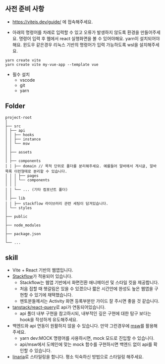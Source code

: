 ## 사전 준비 사항

- https://vitejs.dev/guide/ 에 접속해주세요.

- 아래의 명령어를 차례로 입력할 수 있고 오류가 발생하지 않도록 환경을 만들어주세요. 명령어 입력 후 웹에서 react 실행화면을 볼 수 있어야해요.
  yarn이 설치되어야 해요. 윈도우 같은경우 리눅스 기반의 명령어가 입력 가능하도록 wsl을 설치해주세요.

```
yarn create vite
yarn create vite my-vue-app --template vue
```

- 필수 설치
  - vscode
  - git
  - yarn

## Folder

```
project-root
│
├── src
│ ├── api
│ │ ├── hooks
│ │ ├── instance
│ │ └── msw
│ │
│ ├── assets
│ │
│ ├── components
│ │ ├── domain // 목적 단위로 폴더를 분리해주세요. 예를들어 알바에서 게시글, 알바 목록 이런형태로 분리할 수 있습니다.
│ │ │ ├── pages
│ │ │ └── components
│ │ │
│ │ └── ... (기타 컴포넌트 폴더)
│ │
│ ├── lib
│ │ ├── stackflow 라이브러리 관련 세팅이 담겨있습니다.
│ └── styles
│
├── public
│
├── node_modules
│
├── package.json
│
└── ...
```

## skill

- Vite + React 기반의 웹앱입니다.
- [Stackflow](https://stackflow.so/)가 적용되어 있습니다.
  - Stackflow는 웹앱 기반에서 화면전환 애니메이션 및 스타일 킷을 제공합니다.
  - 처음 접할 때 헷갈림은 있을 수 있겠으나 짧은 시간안에 완성도 높은 웹앱을 구현할 수 있기에 채택했습니다.
  - 멘토분들께서는 Activity 화면 등록부분만 가이드 잘 주시면 좋을 것 같습니다.
- [tanstack/react-query](https://tanstack.com/query/latest)로 api가 연동되어있습니다.
  - api 폴더 내부 구현을 참고하시되, 내부적인 깊은 구현에 대한 탐구 보다는 hook을 작성하게 유도해주세요.
- 백엔드와 api 연동이 원활하지 않을 수 있습니다. 만약 그런경우에 [msw](https://mswjs.io/)를 활용해주세요.
  - yarn dev:MOCK 명령어를 사용하시면, mock 모드로 진입할 수 있습니다.
  - api/msw에서 도메인에 맞는 mock 함수를 구현하시면 백엔드 없이 api를 확인할 수 있습니다.
- [linaria](https://github.com/callstack/linaria)로 스타일링을 합니다. 평소 익숙하신 방법으로 스타일링 해주세요.

